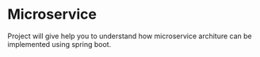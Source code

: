 # Microservice

Project will give help you to understand how microservice architure can be implemented using spring boot.
